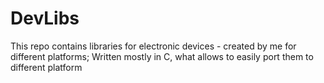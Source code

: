 # DevLibs
This repo contains libraries for electronic devices -  created by me for different platforms; Written mostly in C, what allows to easily port them to different platform
